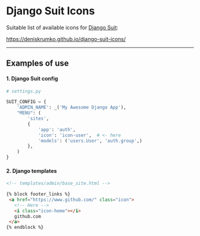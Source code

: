 Django Suit Icons
=================

Suitable list of available icons for [Django Suit](http://djangosuit.com/):

https://deniskrumko.github.io/django-suit-icons/

---

## Examples of use

#### 1. Django Suit config

```python
# settings.py

SUIT_CONFIG = {
    'ADMIN_NAME': _('My Awesome Django App'),
    "MENU": (
        'sites',
        {
            'app': 'auth',
            'icon': 'icon-user',  # <- here
            'models': ('users.User', 'auth.group',)
        },
    )
}
```

#### 2. Django templates

```html
<!-- templates/admin/base_site.html -->

{% block footer_links %}
 <a href="https://www.github.com/" class="icon">
   <!-- Here -->
   <i class="icon-home"></i>
   github.com
 </a>
{% endblock %}

```
